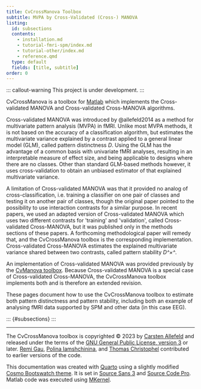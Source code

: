 ```yaml
---
title: CvCrossManova Toolbox
subtitle: MVPA by Cross-Validated (Cross-) MANOVA
listing:
  id: subsections
  contents:
    - installation.md
    - tutorial-fmri-spm/index.md
    - tutorial-other/index.md
    - reference.qmd
  type: default
  fields: [title, subtitle]
order: 0
---
```


::: callout-warning
This project is under development.
:::

CvCrossManova is a toolbox for [Matlab](https://www.mathworks.com/products/matlab.html) which implements the Cross-validated MANOVA and Cross-validated Cross-MANOVA algorithms.

Cross-validated MANOVA was introduced by @allefeld2014 as a method for multivariate pattern analysis (MVPA) in fMRI. Unlike most MVPA methods, it is not based on the accuracy of a classification algorithm, but estimates the multivariate variance explained by a contrast applied to a general linear model (GLM), called pattern distinctness *D*. Using the GLM has the advantage of a common basis with univariate fMRI analyses, resulting in an interpretable measure of effect size, and being applicable to designs where there are no classes. Other than standard GLM-based methods however, it uses cross-validation to obtain an unbiased estimator of that explained multivariate variance.

A limitation of Cross-validated MANOVA was that it provided no analog of cross-classification, i.e. training a classifier on one pair of classes and testing it on another pair of classes, though the original paper pointed to the possibility to use interaction contrasts for a similar purpose. In recent papers, we used an adapted version of Cross-validated MANOVA which uses two different contrasts for 'training' and 'validation', called Cross-validated Cross-MANOVA, but it was published only in the methods sections of these papers. A forthcoming methodological paper will remedy that, and the CvCrossManova toolbox is the corresponding implementation. Cross-validated Cross-MANOVA estimates the explained multivariate variance shared between two contrasts, called pattern stability *D^×^*.

An implementation of Cross-validated MANOVA was provided previously by the [CvManova toolbox](https://github.com/allefeld/cvmanova). Because Cross-validated MANOVA is a special case of Cross-validated Cross-MANOVA, the CvCrossManova toolbox implements both and is therefore an extended revision.

These pages document how to use the CvCrossManova toolbox to estimate both pattern distinctness and pattern stability, including both an example of analysing fMRI data supported by SPM and other data (in this case EEG).


::: {#subsections}
:::

***

The CvCrossManova toolbox is copyrighted © 2023 by [Carsten Allefeld](https://allefeld.github.io/) and released under the terms of the [GNU General Public License, version 3](https://www.gnu.org/licenses/gpl-3.0.en.html) or later. [Remi Gau](https://remi-gau.github.io/), [Polina Iamshchinina](https://www.timbuschman.com/LabMembers/Polina-Iamshchinina), and [Thomas Christophel](https://discolab.eu/team/thomas-christophel/) contributed to earlier versions of the code.

This documentation was created with [Quarto](https://quarto.org/) using a slightly modified [Cosmo Bootswatch theme](https://bootswatch.com/cosmo/).
It is set in [Source Sans 3](https://fonts.google.com/specimen/Source+Sans+3) and [Source Code Pro](https://fonts.google.com/specimen/Source+Code+Pro). Matlab code was executed using [MKernel](https://github.com/allefeld/mkernel).
